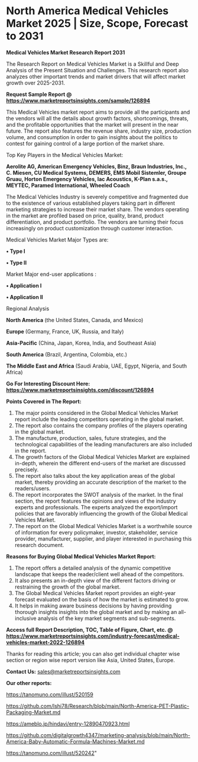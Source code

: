 # North America Medical Vehicles Market 2025 | Size, Scope, Forecast to 2031

<strong>Medical Vehicles Market Research Report 2031</strong>

The Research Report on Medical Vehicles Market is a Skillful and Deep Analysis of the Present Situation and Challenges. This research report also analyzes other important trends and market drivers that will affect market growth over 2025-2031.

<strong>Request Sample Report @ <a href=https://www.marketreportsinsights.com/sample/126894>https://www.marketreportsinsights.com/sample/126894</a></strong>

This Medical Vehicles market report aims to provide all the participants and the vendors will all the details about growth factors, shortcomings, threats, and the profitable opportunities that the market will present in the near future. The report also features the revenue share, industry size, production volume, and consumption in order to gain insights about the politics to contest for gaining control of a large portion of the market share.

Top Key Players in the Medical Vehicles Market:

<strong>Aerolite AG, American Emergency Vehicles, Binz, Braun Industries, Inc., C. Miesen, CU Medical Systems, DEMERS, EMS Mobil Sistemler, Groupe Gruau, Horton Emergency Vehicles, Iac Acoustics, K-Plan s.a.s., MEYTEC, Paramed International, Wheeled Coach</strong>

The Medical Vehicles Industry is severely competitive and fragmented due to the existence of various established players taking part in different marketing strategies to increase their market share. The vendors operating in the market are profiled based on price, quality, brand, product differentiation, and product portfolio. The vendors are turning their focus increasingly on product customization through customer interaction.

Medical Vehicles Market Major Types are:

<strong>• Type I

• Type II</strong>

Market Major end-user applications :

<strong>• Application I

• Application II</strong>

Regional Analysis

</u><strong><b>North America</b></strong> (the United States, Canada, and Mexico)

<strong><b>Europe </b></strong>(Germany, France, UK, Russia, and Italy)

<strong><b>Asia-Pacific</b></strong> (China, Japan, Korea, India, and Southeast Asia)

<strong><b>South America</b></strong> (Brazil, Argentina, Colombia, etc.)

<strong><b>The Middle East and Africa</b></strong> (Saudi Arabia, UAE, Egypt, Nigeria, and South Africa)

<strong>Go For Interesting Discount Here: <a href=https://www.marketreportsinsights.com/discount/126894>https://www.marketreportsinsights.com/discount/126894</a></strong>

<strong>Points Covered in The Report:</strong>
<ol>
  <li>The major points considered in the Global Medical Vehicles Market report include the leading competitors operating in the global market.</li>
  <li>The report also contains the company profiles of the players operating in the global market.</li>
  <li>The manufacture, production, sales, future strategies, and the technological capabilities of the leading manufacturers are also included in the report.</li>
  <li>The growth factors of the Global Medical Vehicles Market are explained in-depth, wherein the different end-users of the market are discussed precisely.</li>
  <li>The report also talks about the key application areas of the global market, thereby providing an accurate description of the market to the readers/users.</li>
  <li>The report incorporates the SWOT analysis of the market. In the final section, the report features the opinions and views of the industry experts and professionals. The experts analyzed the export/import policies that are favorably influencing the growth of the Global Medical Vehicles Market.</li>
  <li>The report on the Global Medical Vehicles Market is a worthwhile source of information for every policymaker, investor, stakeholder, service provider, manufacturer, supplier, and player interested in purchasing this research document.</li>
</ol>
<strong>Reasons for Buying Global Medical Vehicles Market Report:</strong>

<ol>
  <li>The report offers a detailed analysis of the dynamic competitive landscape that keeps the reader/client well ahead of the competitors.</li>
  <li>It also presents an in-depth view of the different factors driving or restraining the growth of the global market.</li>
  <li>The Global Medical Vehicles Market report provides an eight-year forecast evaluated on the basis of how the market is estimated to grow.</li>
  <li>It helps in making aware business decisions by having providing thorough insights insights into the global market and by making an all-inclusive analysis of the key market segments and sub-segments.</li>
</ol>
<strong>Access full Report Description, TOC, Table of Figure, Chart, etc. @ <a href=https://www.marketreportsinsights.com/industry-forecast/medical-vehicles-market-2022-126894>https://www.marketreportsinsights.com/industry-forecast/medical-vehicles-market-2022-126894</a></strong>


Thanks for reading this article; you can also get individual chapter wise section or region wise report version like Asia, United States, Europe.

<strong>Contact Us:</strong>
sales@marketreportsinsights.com

<strong>Our other reports:</strong>

<a href=https://tanomuno.com/illust/520159>https://tanomuno.com/illust/520159</a>

<a href=https://github.com/Ishi78/Research/blob/main/North-America-PET-Plastic-Packaging-Market.md>https://github.com/Ishi78/Research/blob/main/North-America-PET-Plastic-Packaging-Market.md</a>

<a href=https://ameblo.jp/hindavi/entry-12890470923.html>https://ameblo.jp/hindavi/entry-12890470923.html</a>

<a href=https://github.com/digitalgrowth4347/marketing-analysis/blob/main/North-America-Baby-Automatic-Formula-Machines-Market.md>https://github.com/digitalgrowth4347/marketing-analysis/blob/main/North-America-Baby-Automatic-Formula-Machines-Market.md</a>

<a href=https://tanomuno.com/illust/520242>https://tanomuno.com/illust/520242</a>"
